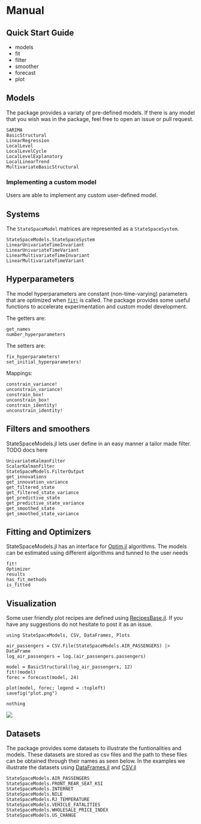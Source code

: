 # Manual

## Quick Start Guide

- models
- fit
- filter
- smoother
- forecast
- plot

## Models

The package provides a variaty of pre-defined models. If there is any model that you wish was in the package, feel free to open an issue or pull request.

```@docs
SARIMA
BasicStructural
LinearRegression
LocalLevel
LocalLevelCycle
LocalLevelExplanatory
LocalLinearTrend
MultivariateBasicStructural
```

### Implementing a custom model

Users are able to implement any custom user-defined model.

## Systems

The `StateSpaceModel` matrices are represented as a `StateSpaceSystem`.

```@docs
StateSpaceModels.StateSpaceSystem
LinearUnivariateTimeInvariant
LinearUnivariateTimeVariant
LinearMultivariateTimeInvariant
LinearMultivariateTimeVariant
```

## Hyperparameters

The model hyperparameters are constant (non-time-varying) parameters that are optimized when [`fit!`](@ref) is called. The package provides some useful functions to accelerate experimentation and custom model development.

The getters are:
```@docs
get_names
number_hyperparameters
```

The setters are:
```@docs
fix_hyperparameters!
set_initial_hyperparameters!
```

Mappings:
```@docs
constrain_variance!
unconstrain_variance!
constrain_box!
unconstrain_box!
constrain_identity!
unconstrain_identity!
```

## Filters and smoothers

StateSpaceModels.jl lets user define in an easy manner a tailor made filter. TODO docs here

```@docs
UnivariateKalmanFilter
ScalarKalmanFilter
StateSpaceModels.FilterOutput
get_innovations
get_innovation_variance
get_filtered_state
get_filtered_state_variance
get_predictive_state
get_predictive_state_variance
get_smoothed_state
get_smoothed_state_variance
```

## Fitting and Optimizers

StateSpaceModels.jl has an interface for [Optim.jl](https://github.com/JuliaNLSolvers/Optim.jl) algorithms. The models can be estimated using different algorithms and tunned to the user needs

```@docs
fit!
Optimizer
results
has_fit_methods
is_fitted
```

## Visualization

Some user friendly plot recipes are defined using [RecipesBase.jl](https://github.com/JuliaPlots/RecipesBase.jl). If you have any suggestions do not hesitate to post it as an issue.

```@example
using StateSpaceModels, CSV, DataFrames, Plots

air_passengers = CSV.File(StateSpaceModels.AIR_PASSENGERS) |> DataFrame
log_air_passengers = log.(air_passengers.passengers)

model = BasicStructural(log_air_passengers, 12)
fit!(model)
forec = forecast(model, 24)

plot(model, forec; legend = :topleft)
savefig("plot.png")

nothing
```
![](plot.png)

## Datasets

The package provides some datasets to illustrate the funtionalities and models. These datasets are stored as csv files and the path to these files can be obtained through their names as seen below. In the examples we illustrate the datasets using [DataFrames.jl](https://github.com/JuliaData/DataFrames.jl) and [CSV.jl](https://github.com/JuliaData/CSV.jl)

```@docs
StateSpaceModels.AIR_PASSENGERS
StateSpaceModels.FRONT_REAR_SEAT_KSI
StateSpaceModels.INTERNET
StateSpaceModels.NILE
StateSpaceModels.RJ_TEMPERATURE
StateSpaceModels.VEHICLE_FATALITIES
StateSpaceModels.WHOLESALE_PRICE_INDEX
StateSpaceModels.US_CHANGE
```
